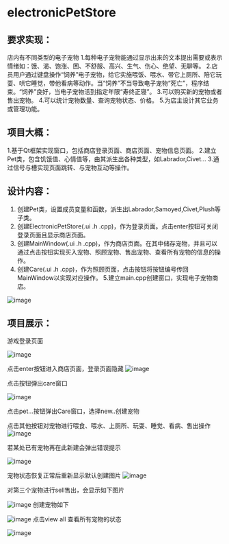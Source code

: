 # **electronicPetStore**
## **要求实现**： 
店内有不同类型的电子宠物
1.每种电子宠物能通过显示出来的文本提出需要或表示情绪如：饿、渴、饱涨、困、不舒服、高兴、生气、伤心、绝望、无聊等。
2.店员用户通过键盘操作“饲养”电子宠物，给它实施喂饭、喂水、带它上厕所、陪它玩耍、哄它睡觉，带他看病等动作。当“饲养”不当导致电子宠物“死亡”，程序结束。“饲养”良好，当电子宠物活到指定年限“寿终正寝”。
3.可以购买新的宠物或者售出宠物。
4.可以统计宠物数量、查询宠物状态、价格。
5.为店主设计其它业务或管理功能。
## **项目大概**：
1.基于Qt框架实现窗口，包括商店登录页面、商店页面、宠物信息页面。
2.建立Pet类，包含饥饿值、心情值等，由其派生出各种类型，如Labrador,Civet…
3.通过信号与槽实现页面跳转、与宠物互动等操作。
## **设计内容**：
1. 创建Pet类，设置成员变量和函数，派生出Labrador,Samoyed,Civet,Plush等子类。
2. 创建ElectronicPetStore(.ui .h .cpp)，作为登录页面。点击enter按钮可关闭登录页面且显示商店页面。
3. 创建MainWindow(.ui .h .cpp)，作为商店页面。在其中储存宠物，并且可以通过点击按钮实现买入宠物、照顾宠物、售出宠物、查看所有宠物的信息的操作。
4. 创建Care(.ui .h .cpp)，作为照顾页面，点击按钮将按钮编号传回MainWindow以实现对应操作。
5.建立main.cpp创建窗口，实现电子宠物商店。

![image](https://github.com/Jyue3390/electronicPetStore/assets/116416572/6d5b1fd4-3984-4dfb-a875-0ae29bd6b91e)
## **项目展示**：
游戏登录页面

![image](https://github.com/Jyue3390/electronicPetStore/assets/116416572/8e1fd7d9-88f4-424b-b202-ed328b368840)

 点击enter按钮进入商店页面，登录页面隐藏
 ![image](https://github.com/Jyue3390/electronicPetStore/assets/116416572/f0357c41-15d9-40f2-9c92-8be61d677a4b)
 
 点击按钮弹出care窗口

 ![image](https://github.com/Jyue3390/electronicPetStore/assets/116416572/fa8994c9-9baa-417b-a1c5-22bae9395b18)

点击pet...按钮弹出Care窗口，选择new..创建宠物

点击其他按钮对宠物进行喂食、喂水、上厕所、玩耍、睡觉、看病、售出操作
![image](https://github.com/Jyue3390/electronicPetStore/assets/116416572/410d1c1a-4143-4c5f-be60-3c1d07ce706b)
 
 若某处已有宠物再在此新建会弹出错误提示
 
 ![image](https://github.com/Jyue3390/electronicPetStore/assets/116416572/9107eb0e-71dd-466f-b22b-38c2e6da7859)

宠物状态恢复正常后重新显示默认创建图片
![image](https://github.com/Jyue3390/electronicPetStore/assets/116416572/1bb53dc2-812a-4206-9f84-ed8513650033)

 对第三个宠物进行sell售出，会显示如下图片 

![image](https://github.com/Jyue3390/electronicPetStore/assets/116416572/8b376c98-1713-4206-908c-6276adf3b64e)
创建宠物如下 

![image](https://github.com/Jyue3390/electronicPetStore/assets/116416572/0466f5ce-eda7-424a-b5b4-4f7d4e7f2d4e)
点击view all 查看所有宠物的状态 

![image](https://github.com/Jyue3390/electronicPetStore/assets/116416572/fb7dbe09-0cd7-46d1-bb5f-34f4e17cc5d7)
